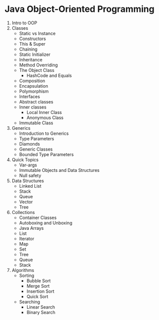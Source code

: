 # Java Object-Oriented Programming

1. Intro to OOP
2. Classes
    * Static vs Instance
    * Constructors
    * This & Super
    * Chaining
    * Static Initializer
    * Inheritance
    * Method Overriding
    * The Object Class
        * HashCode and Equals
    * Composition
    * Encapsulation
    * Polymorphism
    * Interfaces
    * Abstract classes
    * Inner classes
        * Local Inner Class
        * Anonymous Class
    * Immutable Class
3. Generics
    * Introduction to Generics
    * Type Parameters
    * Diamonds
    * Generic Classes
    * Bounded Type Parameters
4. Quick Topics
    * Var-args
    * Immutable Objects and Data Structures
    * Null safety
5. Data Structures
    * Linked List
    * Stack
    * Queue
    * Vector
    * Tree
6. Collections
    * Container Classes
    * Autoboxing and Unboxing
    * Java Arrays
    * List
    * Iterator
    * Map
    * Set
    * Tree
    * Queue
    * Stack
7. Algorithms
    * Sorting
        * Bubble Sort
        * Merge Sort
        * Insertion Sort
        * Quick Sort
    * Searching
        * Linear Search
        * Binary Search 
